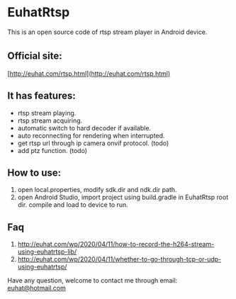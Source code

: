 # EuhatRtsp
This is an open source code of rtsp stream player in Android device.

## Official site:　
[http://euhat.com/rtsp.html](http://euhat.com/rtsp.html) 

## It has features:
* rtsp stream playing.
* rtsp stream acquiring.
* automatic switch to hard decoder if available.
* auto reconnecting for rendering when interrupted.
* get rtsp url through ip camera onvif protocol. (todo)
* add ptz function. (todo)

## How to use:
1. open local.properties, modify sdk.dir and ndk.dir path.
2. open Android Studio, import project using build.gradle in EuhatRtsp root dir.
compile and load to device to run.

## Faq
1. http://euhat.com/wp/2020/04/11/how-to-record-the-h264-stream-using-euhatrtsp-lib/
2. http://euhat.com/wp/2020/04/11/whether-to-go-through-tcp-or-udp-using-euhatrtsp/

Have any question, welcome to contact me through email: euhat@hotmail.com
